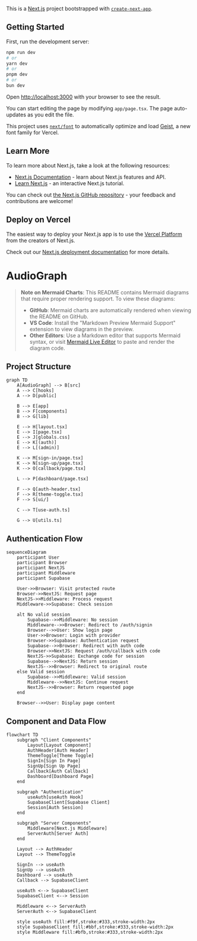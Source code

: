 This is a [Next.js](https://nextjs.org) project bootstrapped with [`create-next-app`](https://nextjs.org/docs/app/api-reference/cli/create-next-app).

## Getting Started

First, run the development server:

```bash
npm run dev
# or
yarn dev
# or
pnpm dev
# or
bun dev
```

Open [http://localhost:3000](http://localhost:3000) with your browser to see the result.

You can start editing the page by modifying `app/page.tsx`. The page auto-updates as you edit the file.

This project uses [`next/font`](https://nextjs.org/docs/app/building-your-application/optimizing/fonts) to automatically optimize and load [Geist](https://vercel.com/font), a new font family for Vercel.

## Learn More

To learn more about Next.js, take a look at the following resources:

- [Next.js Documentation](https://nextjs.org/docs) - learn about Next.js features and API.
- [Learn Next.js](https://nextjs.org/learn) - an interactive Next.js tutorial.

You can check out [the Next.js GitHub repository](https://github.com/vercel/next.js) - your feedback and contributions are welcome!

## Deploy on Vercel

The easiest way to deploy your Next.js app is to use the [Vercel Platform](https://vercel.com/new?utm_medium=default-template&filter=next.js&utm_source=create-next-app&utm_campaign=create-next-app-readme) from the creators of Next.js.

Check out our [Next.js deployment documentation](https://nextjs.org/docs/app/building-your-application/deploying) for more details.
# AudioGraph

> **Note on Mermaid Charts**: This README contains Mermaid diagrams that require proper rendering support. To view these diagrams:
> 
> - **GitHub**: Mermaid charts are automatically rendered when viewing the README on GitHub.
> - **VS Code**: Install the "Markdown Preview Mermaid Support" extension to view diagrams in the preview.
> - **Other Editors**: Use a Markdown editor that supports Mermaid syntax, or visit [Mermaid Live Editor](https://mermaid.live) to paste and render the diagram code.

## Project Structure

```mermaid
graph TD
    A[AudioGraph] --> B[src]
    A --> C[hooks]
    A --> D[public]
    
    B --> E[app]
    B --> F[components]
    B --> G[lib]
    
    E --> H[layout.tsx]
    E --> I[page.tsx]
    E --> J[globals.css]
    E --> K[(auth)]
    E --> L[(admin)]
    
    K --> M[sign-in/page.tsx]
    K --> N[sign-up/page.tsx]
    K --> O[callback/page.tsx]
    
    L --> P[dashboard/page.tsx]
    
    F --> Q[auth-header.tsx]
    F --> R[theme-toggle.tsx]
    F --> S[ui/]
    
    C --> T[use-auth.ts]
    
    G --> U[utils.ts]
```

## Authentication Flow

```mermaid
sequenceDiagram
    participant User
    participant Browser
    participant NextJS
    participant Middleware
    participant Supabase
    
    User->>Browser: Visit protected route
    Browser->>NextJS: Request page
    NextJS->>Middleware: Process request
    Middleware->>Supabase: Check session
    
    alt No valid session
        Supabase-->>Middleware: No session
        Middleware-->>Browser: Redirect to /auth/signin
        Browser-->>User: Show login page
        User->>Browser: Login with provider
        Browser->>Supabase: Authentication request
        Supabase-->>Browser: Redirect with auth code
        Browser->>NextJS: Request /auth/callback with code
        NextJS->>Supabase: Exchange code for session
        Supabase-->>NextJS: Return session
        NextJS-->>Browser: Redirect to original route
    else Valid session
        Supabase-->>Middleware: Valid session
        Middleware-->>NextJS: Continue request
        NextJS-->>Browser: Return requested page
    end
    
    Browser-->>User: Display page content
```

## Component and Data Flow

```mermaid
flowchart TD
    subgraph "Client Components"
        Layout[Layout Component]
        AuthHeader[Auth Header]
        ThemeToggle[Theme Toggle]
        SignIn[Sign In Page]
        SignUp[Sign Up Page]
        Callback[Auth Callback]
        Dashboard[Dashboard Page]
    end
    
    subgraph "Authentication"
        useAuth[useAuth Hook]
        SupabaseClient[Supabase Client]
        Session[Auth Session]
    end
    
    subgraph "Server Components"
        Middleware[Next.js Middleware]
        ServerAuth[Server Auth]
    end
    
    Layout --> AuthHeader
    Layout --> ThemeToggle
    
    SignIn --> useAuth
    SignUp --> useAuth
    Dashboard --> useAuth
    Callback --> SupabaseClient
    
    useAuth <--> SupabaseClient
    SupabaseClient <--> Session
    
    Middleware <--> ServerAuth
    ServerAuth <--> SupabaseClient
    
    style useAuth fill:#f9f,stroke:#333,stroke-width:2px
    style SupabaseClient fill:#bbf,stroke:#333,stroke-width:2px
    style Middleware fill:#bfb,stroke:#333,stroke-width:2px
```
